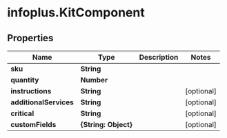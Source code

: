 # infoplus.KitComponent

## Properties
Name | Type | Description | Notes
------------ | ------------- | ------------- | -------------
**sku** | **String** |  | 
**quantity** | **Number** |  | 
**instructions** | **String** |  | [optional] 
**additionalServices** | **String** |  | [optional] 
**critical** | **String** |  | [optional] 
**customFields** | **{String: Object}** |  | [optional] 


